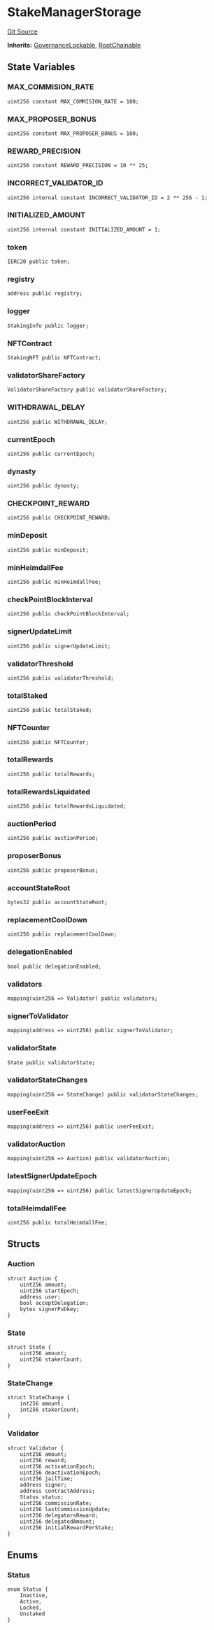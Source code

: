 # StakeManagerStorage
[Git Source](https://github.com/TOKnetwork/contracts/blob/155f729fd8db0676297384375468d4d45b8aa44e/contracts/staking/stakeManager/StakeManagerStorage.sol)

**Inherits:**
[GovernanceLockable](/contracts/common/mixin/GovernanceLockable.sol/contract.GovernanceLockable.md), [RootChainable](/contracts/common/mixin/RootChainable.sol/contract.RootChainable.md)


## State Variables
### MAX_COMMISION_RATE

```solidity
uint256 constant MAX_COMMISION_RATE = 100;
```


### MAX_PROPOSER_BONUS

```solidity
uint256 constant MAX_PROPOSER_BONUS = 100;
```


### REWARD_PRECISION

```solidity
uint256 constant REWARD_PRECISION = 10 ** 25;
```


### INCORRECT_VALIDATOR_ID

```solidity
uint256 internal constant INCORRECT_VALIDATOR_ID = 2 ** 256 - 1;
```


### INITIALIZED_AMOUNT

```solidity
uint256 internal constant INITIALIZED_AMOUNT = 1;
```


### token

```solidity
IERC20 public token;
```


### registry

```solidity
address public registry;
```


### logger

```solidity
StakingInfo public logger;
```


### NFTContract

```solidity
StakingNFT public NFTContract;
```


### validatorShareFactory

```solidity
ValidatorShareFactory public validatorShareFactory;
```


### WITHDRAWAL_DELAY

```solidity
uint256 public WITHDRAWAL_DELAY;
```


### currentEpoch

```solidity
uint256 public currentEpoch;
```


### dynasty

```solidity
uint256 public dynasty;
```


### CHECKPOINT_REWARD

```solidity
uint256 public CHECKPOINT_REWARD;
```


### minDeposit

```solidity
uint256 public minDeposit;
```


### minHeimdallFee

```solidity
uint256 public minHeimdallFee;
```


### checkPointBlockInterval

```solidity
uint256 public checkPointBlockInterval;
```


### signerUpdateLimit

```solidity
uint256 public signerUpdateLimit;
```


### validatorThreshold

```solidity
uint256 public validatorThreshold;
```


### totalStaked

```solidity
uint256 public totalStaked;
```


### NFTCounter

```solidity
uint256 public NFTCounter;
```


### totalRewards

```solidity
uint256 public totalRewards;
```


### totalRewardsLiquidated

```solidity
uint256 public totalRewardsLiquidated;
```


### auctionPeriod

```solidity
uint256 public auctionPeriod;
```


### proposerBonus

```solidity
uint256 public proposerBonus;
```


### accountStateRoot

```solidity
bytes32 public accountStateRoot;
```


### replacementCoolDown

```solidity
uint256 public replacementCoolDown;
```


### delegationEnabled

```solidity
bool public delegationEnabled;
```


### validators

```solidity
mapping(uint256 => Validator) public validators;
```


### signerToValidator

```solidity
mapping(address => uint256) public signerToValidator;
```


### validatorState

```solidity
State public validatorState;
```


### validatorStateChanges

```solidity
mapping(uint256 => StateChange) public validatorStateChanges;
```


### userFeeExit

```solidity
mapping(address => uint256) public userFeeExit;
```


### validatorAuction

```solidity
mapping(uint256 => Auction) public validatorAuction;
```


### latestSignerUpdateEpoch

```solidity
mapping(uint256 => uint256) public latestSignerUpdateEpoch;
```


### totalHeimdallFee

```solidity
uint256 public totalHeimdallFee;
```


## Structs
### Auction

```solidity
struct Auction {
    uint256 amount;
    uint256 startEpoch;
    address user;
    bool acceptDelegation;
    bytes signerPubkey;
}
```

### State

```solidity
struct State {
    uint256 amount;
    uint256 stakerCount;
}
```

### StateChange

```solidity
struct StateChange {
    int256 amount;
    int256 stakerCount;
}
```

### Validator

```solidity
struct Validator {
    uint256 amount;
    uint256 reward;
    uint256 activationEpoch;
    uint256 deactivationEpoch;
    uint256 jailTime;
    address signer;
    address contractAddress;
    Status status;
    uint256 commissionRate;
    uint256 lastCommissionUpdate;
    uint256 delegatorsReward;
    uint256 delegatedAmount;
    uint256 initialRewardPerStake;
}
```

## Enums
### Status

```solidity
enum Status {
    Inactive,
    Active,
    Locked,
    Unstaked
}
```

